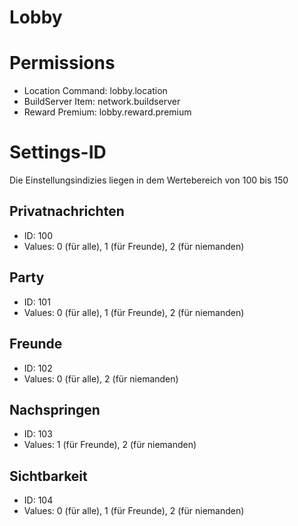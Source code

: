 # Lobby

# Permissions

* Location Command: lobby.location
* BuildServer Item: network.buildserver
* Reward Premium: lobby.reward.premium

# Settings-ID

Die Einstellungsindizies liegen in dem Wertebereich von 100 bis 150

## Privatnachrichten
* ID: 100
* Values: 0 (für alle), 1 (für Freunde), 2 (für niemanden)
    
## Party
* ID: 101
* Values: 0 (für alle), 1 (für Freunde), 2 (für niemanden)
    
## Freunde
* ID: 102
* Values: 0 (für alle), 2 (für niemanden)
    
## Nachspringen
* ID: 103
* Values: 1 (für Freunde), 2 (für niemanden)
    
## Sichtbarkeit
* ID: 104
* Values: 0 (für alle), 1 (für Freunde), 2 (für niemanden)
